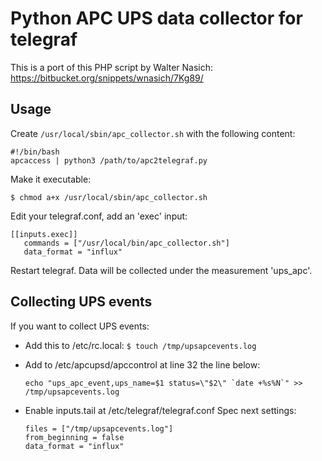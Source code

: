 # Python APC UPS data collector for telegraf
This is a port of this PHP script by Walter Nasich: https://bitbucket.org/snippets/wnasich/7Kg89/

## Usage
Create `/usr/local/sbin/apc_collector.sh` with the following content:
 
    #!/bin/bash
    apcaccess | python3 /path/to/apc2telegraf.py

Make it executable:
    
    $ chmod a+x /usr/local/sbin/apc_collector.sh
 
Edit your telegraf.conf, add an 'exec' input:

    [[inputs.exec]]
       commands = ["/usr/local/bin/apc_collector.sh"]
       data_format = "influx"

Restart telegraf. Data will be collected under the measurement 'ups_apc'.

## Collecting UPS events

If you want to collect UPS events:
* Add this to /etc/rc.local:
  `$ touch /tmp/upsapcevents.log`

* Add to /etc/apcupsd/apccontrol at line 32 the line below:

      echo "ups_apc_event,ups_name=$1 status=\"$2\" `date +%s%N`" >> /tmp/upsapcevents.log

* Enable inputs.tail at /etc/telegraf/telegraf.conf
  Spec next settings:
  
      files = ["/tmp/upsapcevents.log"]
      from_beginning = false
      data_format = "influx"
